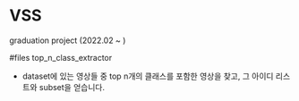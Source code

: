 # VSS
graduation project (2022.02 ~ )


#files
top_n_class_extractor 
- dataset에 있는 영상들 중 top n개의 클래스를 포함한 영상을 찾고, 그 아이디 리스트와 subset을 얻습니다. 